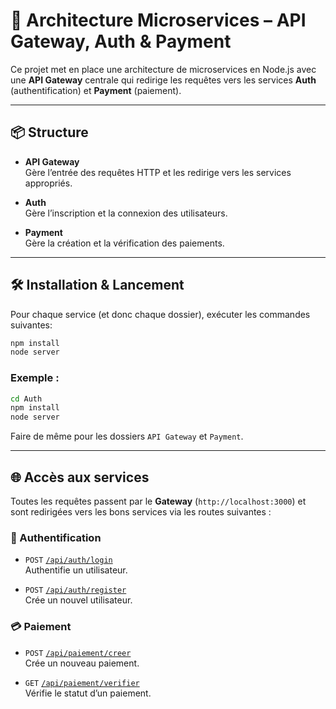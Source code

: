 
# 🧩 Architecture Microservices – API Gateway, Auth & Payment

Ce projet met en place une architecture de microservices en Node.js avec une **API Gateway** centrale qui redirige les requêtes vers les services **Auth** (authentification) et **Payment** (paiement).

---

## 📦 Structure

- **API Gateway**  
  Gère l’entrée des requêtes HTTP et les redirige vers les services appropriés.

- **Auth**  
  Gère l’inscription et la connexion des utilisateurs.

- **Payment**  
  Gère la création et la vérification des paiements.

---

## 🛠️ Installation & Lancement

Pour chaque service (et donc chaque dossier), exécuter les commandes suivantes:

```bash
npm install
node server
```

### Exemple :

```bash
cd Auth
npm install
node server
```

Faire de même pour les dossiers `API Gateway` et `Payment`.

---

## 🌐 Accès aux services

Toutes les requêtes passent par le **Gateway** (`http://localhost:3000`) et sont redirigées vers les bons services via les routes suivantes :

### 🔐 Authentification

- `POST` [`/api/auth/login`](http://localhost:3000/api/auth/login)  
  Authentifie un utilisateur.

- `POST` [`/api/auth/register`](http://localhost:3000/api/auth/register)  
  Crée un nouvel utilisateur.

### 💳 Paiement

- `POST` [`/api/paiement/creer`](http://localhost:3000/api/paiement/creer)  
  Crée un nouveau paiement.

- `GET` [`/api/paiement/verifier`](http://localhost:3000/api/paiement/verifier)  
  Vérifie le statut d’un paiement.
